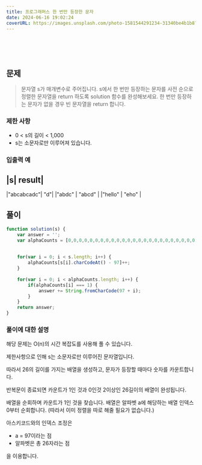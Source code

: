 ```yaml
---
title: 프로그래머스 한 번만 등장한 문자
date: 2024-06-16 19:02:24
coverURL: https://images.unsplash.com/photo-1581544291234-31340be4b1b8?q=80&w=2874&auto=format&fit=crop&ixlib=rb-4.0.3&ixid=M3wxMjA3fDB8MHxwaG90by1wYWdlfHx8fGVufDB8fHx8fA%3D%3D
---
```

<br />
<br />
<br />

## 문제

> 문자열 s가 매개변수로 주어집니다. s에서 한 번만 등장하는 문자를 사전 순으로 정렬한 문자열을 return 하도록 solution 함수를 완성해보세요. 한 번만 등장하는 문자가 없을 경우 빈 문자열을 return 합니다.

### 제한 사항

- 0 < s의 길이 < 1,000
- s는 소문자로만 이루어져 있습니다.

### 입출력 예

|s|	result|
------
|"abcabcadc"|	"d"|
|"abdc"	| "abcd" |
|"hello"	| "eho" |


## 풀이

```js
function solution(s) {
    var answer = '';
    var alphaCounts = [0,0,0,0,0,0,0,0,0,0,0,0,0,0,0,0,0,0,0,0,0,0,0,0,0,0];
    
    
    for(var i = 0; i < s.length; i++) {
        alphaCounts[s[i].charCodeAt() - 97]++;
    }
    
    for(var i = 0; i < alphaCounts.length; i++) {
        if(alphaCounts[i] === 1) {
            answer += String.fromCharCode(97 + i);    
        }
    }
    return answer;
}

```

### 풀이에 대한 설명

해당 문제는 O(n)의 시간 복잡도를 사용해 풀 수 있습니다.

제한사항으로 인해 s는 소문자로만 이루어진 문자열입니다.

따라서 26의 길이를 가지는 배열을 생성하고,
문자가 등장할 때마다 숫자를 카운트합니다.

반복문이 종료되면 카운트가 1인 것과 0인것 2이상인 26길이의 배열이 완성됩니다.

배열을 순회하며 카운트가 1인 것을 찾습니다.
배열은 알파벳 a에 해당하는 배열 인덱스 0부터 순회합니다.
(따라서 이미 정렬을 따로 해줄 필요가 없습니다.)

아스키코드와의 인덱스 조정은

- a = 97이라는 점
- 알파벳은 총 26자라는 점

을 이용합니다.

